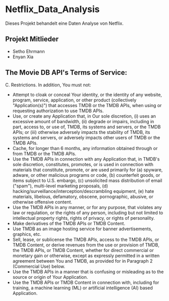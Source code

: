 # Netflix_Data_Analysis
Dieses Projekt behandelt eine Daten Analyse von Netflix. 
## Projekt Mitlieder
- Setho Ehrmann
- Enyan Xia


## The Movie DB API's Terms of Service:
C. Restrictions. In addition, You must not:

- Attempt to cloak or conceal Your identity, or the identity of any website, program, service, application, or other product (collectively "Application(s)") that accesses TMDB or the TMDB APIs, when using or requesting authorization to use TMDB APIs.
- Use, or create any Application that, in Our sole discretion, (i) uses an excessive amount of bandwidth, (ii) degrade or impairs, including in part, access to, or use of, TMDB, its systems and servers, or the TMDB APIs; or (iii) otherwise adversely impacts the stability of TMDB, its systems and servers, or adversely impacts other users of TMDB or the TMDB APIs.
- Cache, for longer than 6 months, any information obtained through or from TMDB or the TMDB APIs.
- Use the TMDB APIs in connection with any Application that, in TMDB's sole discretion, constitutes, promotes, or is used in connection with materials that constitute, promote, or are used primarily for (a) spyware, adware, or other malicious programs or code, (b) counterfeit goods, or items subject to U.S. embargo, (c) unsolicited mass distribution of email ("spam"), multi-level marketing proposals, (d) hacking/surveillance/interception/descrambling equipment, (e) hate materials, libelous, defamatory, obscene, pornographic, abusive, or otherwise offensive content.
- Use the TMDB APIs in any manner, or for any purpose, that violates any law or regulation, or the rights of any person, including but not limited to intellectual property rights, rights of privacy, or rights of personality.
- Make derivatives of the TMDB APIs or TMDB Content.
- Use TMDB as an image hosting service for banner advertisements, graphics, etc.
- Sell, lease, or sublicense the TMDB APIs, access to the TMDB APIs, or TMDB Content, or derive revenues from the use or provision of TMDB, the TMDB APIs, or TMDB Content, whether for direct commercial or monetary gain or otherwise, except as expressly permitted in a written agreement between You and TMDB, as provided for in Paragraph 2 (Commercial Use) below.
- Use the TMDB APIs in a manner that is confusing or misleading as to the source or origin of Your Application.
- Use the TMDB APIs or TMDB Content in connection with, including for training, a machine learning (ML) or artificial intelligence (AI) based Application.